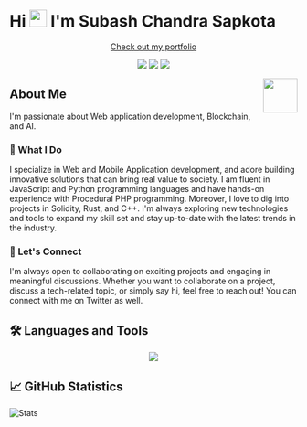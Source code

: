 # Hi <img src="https://user-images.githubusercontent.com/64153988/206999317-888120f8-6ba1-4c19-ba35-08e87feb530a.gif" width="30"> I'm Subash Chandra Sapkota

<p align="center">
  <a href="https://subashcs.com.np">Check out my portfolio</a>
</p>

<p align="center">
  <a href="https://stackoverflow.com/users/6259598/subashcs" target="_blank"><img src="https://img.shields.io/badge/StackOverflow-FE7A16?style=flat&logo=stack-overflow&logoColor=white" /></a>
  <a href="https://www.leetcode.com/subashcs" target="blank"><img src="https://img.shields.io/badge/-LeetCode-FFA116?style=flat&logo=LeetCode&logoColor=black" /></a>
  <a href="https://subashcs.hashnode.dev/" target="blank"><img src="https://img.shields.io/badge/Hashnode-2962FF?style=flat&logo=hashnode&logoColor=white" /></a>
</p>

<img align='right' src='https://octodex.github.com/images/daftpunktocat-thomas.gif' width='60' height='60'>

## About Me

I'm passionate about Web application development, Blockchain, and AI.

### 💼 What I Do
I specialize in Web and Mobile Application development, and adore building innovative solutions that can bring real value to society. 
I am fluent in JavaScript and Python programming languages and have hands-on experience with Procedural PHP programming. Moreover, I love to dig into projects in Solidity, Rust, and C++.
I'm always exploring new technologies and tools to expand my skill set and stay up-to-date with the latest trends in the industry.

### 🤝 Let's Connect
I'm always open to collaborating on exciting projects and engaging in meaningful discussions. Whether you want to collaborate on a project, discuss a tech-related topic, or simply say hi, feel free to reach out! You can connect with me on Twitter as well.

## 🛠️ Languages and Tools

<p align="center">
  <a href="https://skillicons.dev">
    <img src="https://skillicons.dev/icons?i=react,js,py,rust,solidity,flask,nextjs,mongodb,vue,nodejs,graphql,postman,git,docker" />
  </a>
</p>

## 📈 GitHub Statistics

![Stats](https://github-readme-stats.vercel.app/api?username=anuraghazra&show_icons=true&theme=radical)
